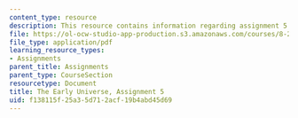 ```yaml
---
content_type: resource
description: This resource contains information regarding assignment 5.
file: https://ol-ocw-studio-app-production.s3.amazonaws.com/courses/8-286-the-early-universe-fall-2013/f138115f25a35d712acf19b4abd45d69_MIT8_286F13_ps5.pdf
file_type: application/pdf
learning_resource_types:
- Assignments
parent_title: Assignments
parent_type: CourseSection
resourcetype: Document
title: The Early Universe, Assignment 5
uid: f138115f-25a3-5d71-2acf-19b4abd45d69
---
```


